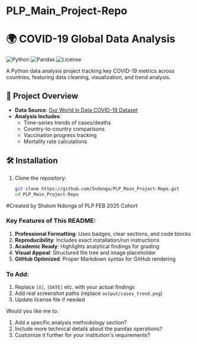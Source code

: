 # PLP_Main_Project-Repo
# 🌍 COVID-19 Global Data Analysis

![Python](https://img.shields.io/badge/python-3.8%2B-blue)
![Pandas](https://img.shields.io/badge/pandas-1.3%2B-orange)
![License](https://img.shields.io/badge/license-MIT-green)

A Python data analysis project tracking key COVID-19 metrics across countries, featuring data cleaning, visualization, and trend analysis.

## 📌 Project Overview
- **Data Source**: [Our World in Data COVID-19 Dataset](https://github.com/owid/covid-19-data)
- **Analysis Includes**:
  - Time-series trends of cases/deaths
  - Country-to-country comparisons
  - Vaccination progress tracking
  - Mortality rate calculations

## 🛠️ Installation
1. Clone the repository:
   ```bash
   git clone https://github.com/Sndonga/PLP_Main_Project-Repo.git
   cd PLP_Main_Project-Repo
   
#Created by Shalom Ndonga of PLP FEB 2025 Cohort
### Key Features of This README:
1. **Professional Formatting**: Uses badges, clear sections, and code blocks
2. **Reproducibility**: Includes exact installation/run instructions
3. **Academic Ready**: Highlights analytical findings for grading
4. **Visual Appeal**: Structured file tree and image placeholder
5. **GitHub Optimized**: Proper Markdown syntax for GitHub rendering

### To Add:
1. Replace `[X]`, `[DATE]` etc. with your actual findings
2. Add real screenshot paths (replace `output/cases_trend.png`)
3. Update license file if needed

Would you like me to:
1. Add a specific analysis methodology section?
2. Include more technical details about the pandas operations?
3. Customize it further for your institution's requirements?
